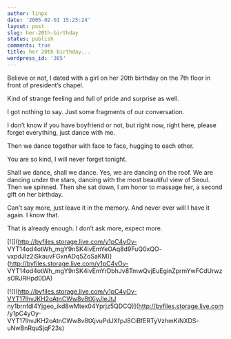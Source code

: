```yaml
---
author: linpx
date: '2005-02-01 15:25:24'
layout: post
slug: her-20th-birthday
status: publish
comments: true
title: her 20th birthday...
wordpress_id: '385'
---
```


Believe or not, I dated with a girl on her 20th birthday on the 7th floor in
front of president’s chapel.

Kind of strange feeling and full of pride and surprise as well.

I got nothing to say. Just some fragments of our conversation.

I don’t know if you have boyfriend or not, but right now, right here, please
forget everything, just dance with me.

Then we dance together with face to face, hugging to each other.

You are so kind, I will never forget tonight.

Shall we dance, shall we dance. Yes, we are dancing on the roof. We are
dancing under the stars, dancing with the most beautiful view of Seoul. Then
we spinned. Then she sat down, I am honor to massage her, a second gift on her
birthday.

Can’t say more, just leave it in the memory. And never ever will I have it
again. I know that.

That is already enough. I don’t ask more, expect more.

[![](http://byfiles.storage.live.com/y1pC4yOy-
VYT14od4otWh_mgY9nSK4ivEmYeOAq8d9FuQ0xQO-
vxpdJIz2iSkauvFGxnADq5ZoSaKM)](http://byfiles.storage.live.com/y1pC4yOy-
VYT14od4otWh_mgY9nSK4ivEmYrDbhJv8TmwQvjEuEginZprmYwFCdUrwzsORJRHpd0DA)

[![](http://byfiles.storage.live.com/y1pC4yOy-VYT17lhvJKH2oAtnCWw8v8tXjvJIeJtJ
ny1brnfdl4Yjgeo_ikd8wMtex04Yprjz5QDCQ)](http://byfiles.storage.live.com
/y1pC4yOy-VYT17lhvJKH2oAtnCWw8v8tXjvuPdJXfpJ8CiBfERTyVzhmKiNXDS-
uNwBnRquSjqF23s)

